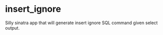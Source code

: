 insert_ignore
=============

Silly sinatra app that will generate insert ignore SQL command given select output.